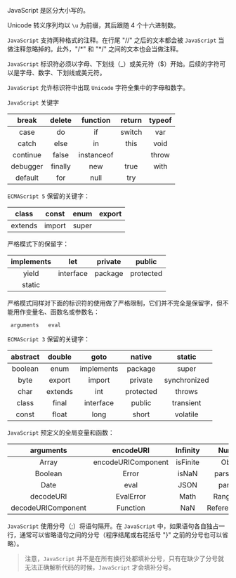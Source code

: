 JavaScript 是区分大小写的。

Unicode 转义序列均以 `\u` 为前缀，其后跟随 4 个十六进制数。

`JavaScript` 支持两种格式的注释。在行尾 "//" 之后的文本都会被 `JavaScript` 当做注释忽略掉的。此外，"/\*" 和 "\*/" 之间的文本也会当做注释。

`JavaScript` 标识符必须以字母、下划线（\_）或美元符（$）开始。后续的字符可以是字母、数字、下划线或美元符。

`JavaScript` 允许标识符中出现 `Unicode` 字符全集中的字母和数字。

`JavaScript` 关键字

| break | delete | function | return | typeof |
| :-: | :-: | :-: | :-: | :-: |
| case | do | if | switch | var |
| catch | else | in | this | void |
| continue | false | instanceof | | throw | while |
| debugger | finally | new | true | with |
| default | for | null | try | |

`ECMAScript 5` 保留的关键字：

| class | const | enum | export |
| :-: | :-: | :-: | :-: |
| extends | import | super | |

严格模式下的保留字：

| implements | let | private | public |
| :-: | :-: | :-: | :-: |
| yield | interface | package | protected |
| static | | | |

严格模式同样对下面的标识符的使用做了严格限制，它们并不完全是保留字，但不能用作变量名、函数名或参数名：

` arguments   eval`

`ECMAScript 3` 保留的关键字：

| abstract | double | goto | native | static |
| :-: | :-: | :-: | :-: | :-: |
| boolean | enum | implements | package | super |
| byte | export | import | private | synchronized |
| char | extends | int | protected | throws |
| class | final | interface | public | transient |
| const | float | long | short | volatile |

`JavaScript` 预定义的全局变量和函数：

| arguments | encodeURI | Infinity | Number | RegExp |
| :-: | :-: | :-: | :-: | :-: |
| Array | encodeURIComponent | isFinite | Object | String |
| Boolean | Error | isNaN | parseFloat | SyntaxError |
| Date | eval | JSON | parseInt | TypeError |
| decodeURI | EvalError | Math | RangeError | undefined |
| decodeURIComponent | Function | NaN | ReferenceError | URIError |

`JavaScript` 使用分号（;）将语句隔开。在 `JavaScript` 中，如果语句各自独占一行，通常可以省略语句之间的分号（程序结尾或右花括号 "}" 之前的分号也可以省略）。

> 注意，`JavaScript` 并不是在所有换行处都填补分号，只有在缺少了分号就无法正确解析代码的时候，`JavaScript` 才会填补分号。

